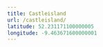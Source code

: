 ```yaml
---
title: Castleisland
url: /castleisland/
latitude: 52.231171100000005
longitude: -9.463671600000001
---
```

